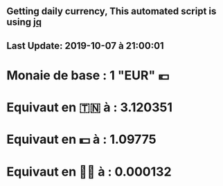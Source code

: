 ## Getting daily currency, This automated script is using [jq](https://stedolan.github.io/jq/)
## Last Update:  2019-10-07 à 21:00:01
 # Monaie de base : 1 "EUR" 💶 
 # Equivaut en 🇹🇳 à :  3.120351 
 # Equivaut en 💵 à : 1.09775
 # Equivaut en 🐱‍💻 à :  0.000132
